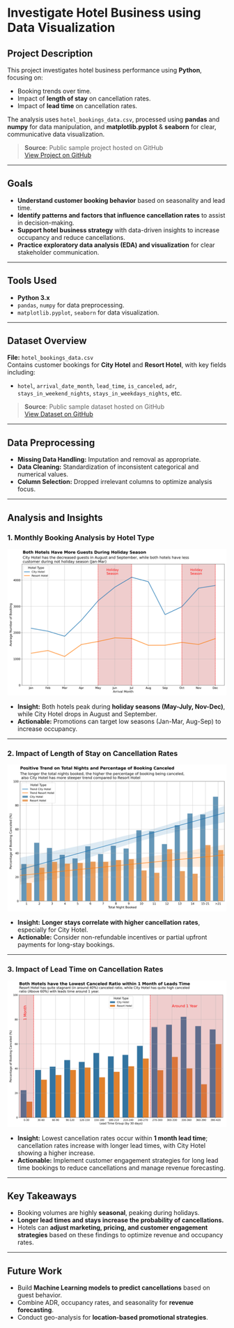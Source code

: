 # Investigate Hotel Business using Data Visualization

## Project Description
This project investigates hotel business performance using **Python**, focusing on:
- Booking trends over time.
- Impact of **length of stay** on cancellation rates.
- Impact of **lead time** on cancellation rates.

The analysis uses `hotel_bookings_data.csv`, processed using **pandas** and **numpy** for data manipulation, and **matplotlib.pyplot** & **seaborn** for clear, communicative data visualization.

> **Source**: Public sample project hosted on GitHub  
> [View Project on GitHub](https://github.com/denindrap23/Machine-Learning/blob/main/Investigate-Hotel-Business-using-Data-Visualization/Investigate%20Hotel%20Business%20using%20Data%20Visualization.ipynb)

---

## Goals

- **Understand customer booking behavior** based on seasonality and lead time.  
- **Identify patterns and factors that influence cancellation rates** to assist in decision-making.  
- **Support hotel business strategy** with data-driven insights to increase occupancy and reduce cancellations.  
- **Practice exploratory data analysis (EDA) and visualization** for clear stakeholder communication.

---

## Tools Used

- **Python 3.x**
- `pandas`, `numpy` for data preprocessing.
- `matplotlib.pyplot`, `seaborn` for data visualization.

---

## Dataset Overview

**File:** `hotel_bookings_data.csv`  
Contains customer bookings for **City Hotel** and **Resort Hotel**, with key fields including:
- `hotel`, `arrival_date_month`, `lead_time`, `is_canceled`, `adr`, `stays_in_weekend_nights`, `stays_in_weekdays_nights`, etc.

> **Source**: Public sample dataset hosted on GitHub  
> [View Dataset on GitHub](https://github.com/denindrap23/Machine-Learning/blob/main/Investigate-Hotel-Business-using-Data-Visualization/hotel_bookings_data.csv)

---

## Data Preprocessing

- **Missing Data Handling:** Imputation and removal as appropriate.  
- **Data Cleaning:** Standardization of inconsistent categorical and numerical values.  
- **Column Selection:** Dropped irrelevant columns to optimize analysis focus.

---

## Analysis and Insights

### 1. Monthly Booking Analysis by Hotel Type

![Monthly Booking Analysis](image/investigate_hotel_business_v01.png)

- **Insight:** Both hotels peak during **holiday seasons (May-July, Nov-Dec)**, while City Hotel drops in August and September.
- **Actionable:** Promotions can target low seasons (Jan-Mar, Aug-Sep) to increase occupancy.

---

### 2. Impact of Length of Stay on Cancellation Rates

![Length of Stay vs Cancellation](image/investigate_hotel_business_v02.png)

- **Insight:** **Longer stays correlate with higher cancellation rates**, especially for City Hotel.
- **Actionable:** Consider non-refundable incentives or partial upfront payments for long-stay bookings.

---

### 3. Impact of Lead Time on Cancellation Rates

![Lead Time vs Cancellation](image/investigate_hotel_business_v03.png)

- **Insight:** Lowest cancellation rates occur within **1 month lead time**; cancellation rates increase with longer lead times, with City Hotel showing a higher increase.
- **Actionable:** Implement customer engagement strategies for long lead time bookings to reduce cancellations and manage revenue forecasting.

---

## Key Takeaways

- Booking volumes are highly **seasonal**, peaking during holidays.
- **Longer lead times and stays increase the probability of cancellations.**
- Hotels can **adjust marketing, pricing, and customer engagement strategies** based on these findings to optimize revenue and occupancy rates.

---

## Future Work

- Build **Machine Learning models to predict cancellations** based on guest behavior.
- Combine ADR, occupancy rates, and seasonality for **revenue forecasting**.
- Conduct geo-analysis for **location-based promotional strategies**.
